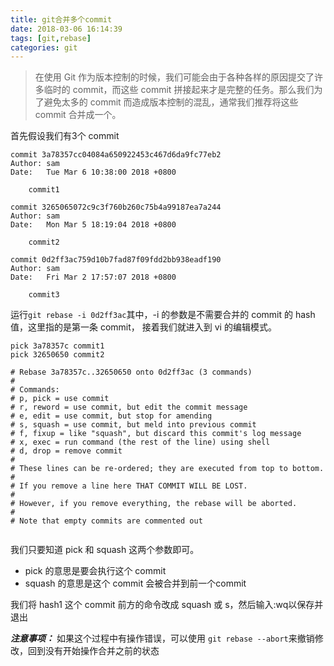 ```yaml
---
title: git合并多个commit
date: 2018-03-06 16:14:39
tags: [git,rebase]
categories: git
---
```



>在使用 Git 作为版本控制的时候，我们可能会由于各种各样的原因提交了许多临时的 commit，而这些 commit 拼接起来才是完整的任务。那么我们为了避免太多的 commit 而造成版本控制的混乱，通常我们推荐将这些 commit 合并成一个。


首先假设我们有3个 commit
```
commit 3a78357cc04084a650922453c467d6da9fc77eb2
Author: sam 
Date:   Tue Mar 6 10:38:00 2018 +0800

    commit1

commit 3265065072c9c3f760b260c75b4a99187ea7a244
Author: sam 
Date:   Mon Mar 5 18:19:04 2018 +0800

    commit2

commit 0d2ff3ac759d10b7fad87f09fdd2bb938eadf190
Author: sam 
Date:   Fri Mar 2 17:57:07 2018 +0800

    commit3

```

运行`git rebase -i 0d2ff3ac`其中，-i 的参数是不需要合并的 commit 的 hash 值，这里指的是第一条 commit， 接着我们就进入到 vi 的编辑模式。

```
pick 3a78357c commit1 
pick 32650650 commit2 
 
# Rebase 3a78357c..32650650 onto 0d2ff3ac (3 commands) 
# 
# Commands: 
# p, pick = use commit 
# r, reword = use commit, but edit the commit message 
# e, edit = use commit, but stop for amending 
# s, squash = use commit, but meld into previous commit 
# f, fixup = like "squash", but discard this commit's log message 
# x, exec = run command (the rest of the line) using shell 
# d, drop = remove commit 
# 
# These lines can be re-ordered; they are executed from top to bottom. 
# 
# If you remove a line here THAT COMMIT WILL BE LOST. 
# 
# However, if you remove everything, the rebase will be aborted. 
# 
# Note that empty commits are commented out


```


我们只要知道 pick 和 squash 这两个参数即可。

- pick 的意思是要会执行这个 commit
- squash 的意思是这个 commit 会被合并到前一个commit

我们将 hash1 这个 commit 前方的命令改成 squash 或 s，然后输入:wq以保存并退出


***注意事项：*** 如果这个过程中有操作错误，可以使用 `git rebase --abort`来撤销修改，回到没有开始操作合并之前的状态